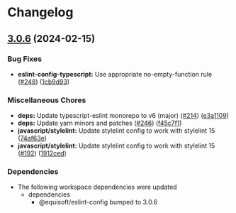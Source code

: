 # Changelog

## [3.0.6](https://github.com/kronostechnologies/standards/compare/eslint-config-typescript-v3.0.5...eslint-config-typescript-v3.0.6) (2024-02-15)


### Bug Fixes

* **eslint-config-typescript:** Use appropriate no-empty-function rule ([#248](https://github.com/kronostechnologies/standards/issues/248)) ([1cb9d93](https://github.com/kronostechnologies/standards/commit/1cb9d9332f86a8c8fb3ec849a0083473ce982e37))


### Miscellaneous Chores

* **deps:** Update typescript-eslint monorepo to v6 (major) ([#214](https://github.com/kronostechnologies/standards/issues/214)) ([e3a1109](https://github.com/kronostechnologies/standards/commit/e3a1109a14e0e20e35661b60dd1f198e06bd4427))
* **deps:** Update yarn minors and patches ([#246](https://github.com/kronostechnologies/standards/issues/246)) ([f45c7f1](https://github.com/kronostechnologies/standards/commit/f45c7f179d0c879f81c5adbcbb4550c9882e7a15))
* **javascript/stylelint:** Update stylelint config to work with stylelint 15 ([74af63e](https://github.com/kronostechnologies/standards/commit/74af63eae81047c9bd2ed988a2858b21e74427e1))
* **javascript/stylelint:** Update stylelint config to work with stylelint 15 ([#192](https://github.com/kronostechnologies/standards/issues/192)) ([1912ced](https://github.com/kronostechnologies/standards/commit/1912cedc0474a4ef28a701f80c5f67e994ac670b))


### Dependencies

* The following workspace dependencies were updated
  * dependencies
    * @equisoft/eslint-config bumped to 3.0.6
